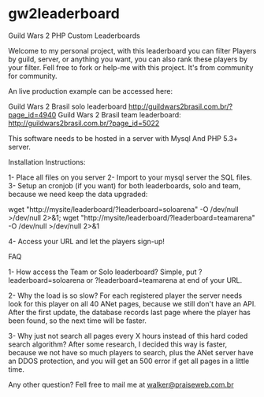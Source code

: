 gw2leaderboard
==============

Guild Wars 2 PHP Custom Leaderboards

Welcome to my personal project, with this leaderboard you can filter Players by guild, server, or anything you want, you can also rank these players by your filter.
Fell free to fork or help-me with this project. It's from community for community.

An live production example can be accessed here:

Guild Wars 2 Brasil solo leaderboard http://guildwars2brasil.com.br/?page_id=4940
Guild Wars 2 Brasil team leaderboard: http://guildwars2brasil.com.br/?page_id=5022

This software needs to be hosted in a server with Mysql And PHP 5.3+ server.

Installation Instructions:

1- Place all files on you server
2- Import to your mysql server the SQL files.
3- Setup an cronjob (if you want) for both leaderboards, solo and team, because we need keep the data upgraded:

wget "http://mysite/leaderboard/?leaderboard=soloarena" -O /dev/null >/dev/null 2>&1; wget "http://mysite/leaderboard/?leaderboard=teamarena" -O /dev/null >/dev/null 2>&1

4- Access your URL and let the players sign-up!

FAQ

1- How access the Team or Solo leaderboard?
Simple, put ?leaderboard=soloarena or ?leaderboard=teamarena at end of your URL.

2- Why the load is so slow?
For each registered player the server needs look for this player on all 40 ANet pages, because we still don't have an API.
After the first update, the database records last page where the player has been found, so the next time will be faster.

3- Why just not search all pages every X hours instead of this hard coded search algorithm?
After some research, I decided this way is faster, because we not have so much players to search, plus the ANet server have an DDOS protection, and you will get an 500 error if get all pages in a little time.

Any other question? Fell free to mail me at walker@praiseweb.com.br

